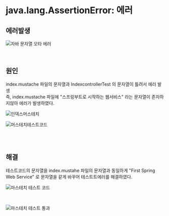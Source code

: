 # java.lang.AssertionError: 에러

## **에러발생** <br>
![자바 문자열 오타 에러](https://user-images.githubusercontent.com/89888075/152742029-1c829627-3c82-4074-a145-03ee2de9b92c.PNG)

<br>

## **원인**<br>
index.mustache 파일의 문자열과 IndexcontrollerTest 의 문자열이 틀려서 에러 발생 <br>
즉, index.mustache 파일에 "스프링부트로 시작하는 웹서비스" 라는 문자열이 존자하지않아 에러가 발생하였다.

![인덱스머스테치](https://user-images.githubusercontent.com/89888075/152743113-bc2d8878-1640-44d2-a1c8-cd7f313431fd.PNG)

![머스테치테스트코드](https://user-images.githubusercontent.com/89888075/152743151-c97c0477-89c4-4d00-be63-26fd870d9887.PNG)

<br>
<br>

## **해결**<br>
테스트코드의 문자열을 index.mustahe 파일의 문자열과 동일하게 "First Spring Web Service" 로 문자열을 같게 바꾸어 테스트트에러를 해결하였다.

![마스테치 테스트 코드](https://user-images.githubusercontent.com/89888075/152743943-75416b7f-448d-4f4b-bae4-58d9f84adbf0.PNG)

<br>

![마스테치 테스트 통과](https://user-images.githubusercontent.com/89888075/152743689-1c361eec-d067-44aa-b9c6-f12ee1973e81.PNG)